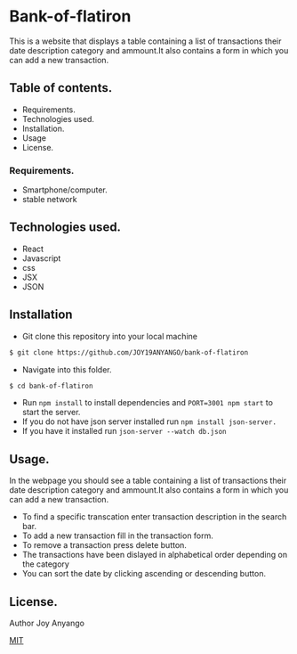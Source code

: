 # Bank-of-flatiron
This is a website that displays a table containing a list of transactions their date description category and ammount.It also contains a form in which you can add a new transaction.

## Table of contents.
* Requirements.
* Technologies used.
* Installation.
* Usage
* License.

### Requirements.
* Smartphone/computer.
* stable network

## Technologies used.
* React
* Javascript
* css
* JSX
* JSON
## Installation
* Git clone this repository into your local machine
```bash
$ git clone https://github.com/JOY19ANYANGO/bank-of-flatiron
```
* Navigate into this folder.
```bash
$ cd bank-of-flatiron
```
* Run `npm install` to install dependencies and `PORT=3001 npm start` to start the server.
* If you do not have json server installed run `npm install json-server.`
* If you have it installed run `json-server --watch db.json`

## Usage.
In the webpage you should see a table containing a list of transactions their date description category and ammount.It also contains a form in which you can add a new transaction.
* To find a specific transcation enter transaction description in the search bar.
* To add a new transaction fill in the transaction form.
* To remove a transaction press delete button.
* The transactions have been dislayed in alphabetical order depending on the category
* You can sort the date by clicking ascending or descending button.
## License.
Author Joy Anyango

[MIT](https://choosealicense.com/licenses/mit/)